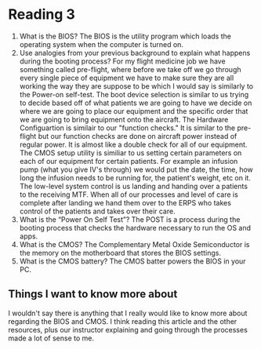 # Reading 3 

1. What is the BIOS?
   The BIOS is the utility program which loads the operating system when the computer is turned on.
2. Use analogies from your previous background to explain what happens during the booting process?
     For my flight medicine job we have something called pre-flight, where before we take off we go through every single piece of equipment we have to make sure they are all working the way they are suppose to be which I would say is similarly to the Power-on self-test. The boot device selection is similar to us trying to decide based off of what patients we are going to have we decide on where we are going to place our equipment and the specific order that we are going to bring equipment onto the aircraft.
     The Hardware Configuartion is similair to our "function checks." It is similar to the pre-flight but our function checks are done on aircraft power instead of regular power. It is almost like a double check for all of our equipment. The CMOS setup utility is similiar to us setting certain parameters on each of our equipment for certain patients. For example an infusion pump (what you give IV's through) we would put the date, the time, how long the infusion needs to be running for, the patient's weight, etc on it.
     The low-level system control is us landing and handing over a patients to the receiving MTF. When all of our processes and level of care is complete after landing we hand them over to the ERPS who takes control of the patients and takes over their care.
3. What is the “Power On Self Test”?
   The POST is a process during the booting process that checks the hardware necessary to run the OS and apps. 
4. What is the CMOS?
    The Complementary Metal Oxide Semiconductor is the memory on the motherboard that stores the BIOS settings.
8. What is the CMOS battery?
     The CMOS batter powers the BIOS in your PC. 

## Things I want to know more about
   I wouldn't say there is anything that I really would like to know more about regarding the BIOS and CMOS. I think reading this article and the other resources, plus our instructor explaining and going through the processes made a lot of sense to me. 
